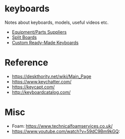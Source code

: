 # keyboards
Notes about keyboards, models, useful videos etc.

* [Equipment/Parts Suppliers](equipment-suppliers.md)
* [Split Boards](split-boards.md)
* [Custom Ready-Made Keyboards](custom-ready-made-keyboards.md)


# Reference

* https://deskthority.net/wiki/Main_Page
* https://www.keychatter.com/
* https://keycapt.com/
* http://keyboardcatalog.com/

# Misc

* Foam: https://www.technicalfoamservices.co.uk/
* https://www.youtube.com/watch?v=59dC9Bm9kGQ:
